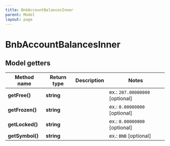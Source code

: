 ```yaml
---
title: BnbAccountBalancesInner
parent: Model
layout: page
---
```


# BnbAccountBalancesInner

## Model getters

Method name | Return type | Description | Notes
------------ | ------------- | ------------- | -------------
**getFree()** | **string** |  | ex.: `207.00000000` [optional]
**getFrozen()** | **string** |  | ex.: `0.00000000` [optional]
**getLocked()** | **string** |  | ex.: `0.00000000` [optional]
**getSymbol()** | **string** |  | ex.: `BNB` [optional]

